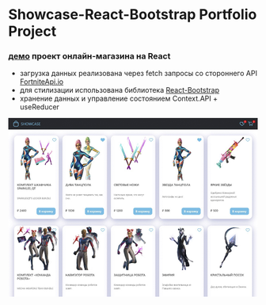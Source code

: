 # Showcase-React-Bootstrap Portfolio Project 
### [демо](https://yantimir.github.io/Showcase-React-Bootstrap/) проект онлайн-магазина на React
- загрузка данных реализована через fetch запросы со стороннего API [FortniteApi.io](https://fortniteapi.io)
- для стилизации использована библиотека [React-Bootstrap](https://react-bootstrap.github.io/)
- хранение данных и управление состоянием Context.API + useReducer

![Screenshot](screenshot.jpg)
